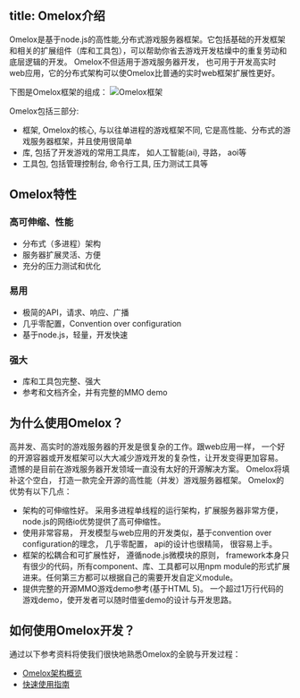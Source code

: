 title: Omelox介绍 
---

Omelox是基于node.js的高性能,分布式游戏服务器框架。它包括基础的开发框架和相关的扩展组件（库和工具包），可以帮助你省去游戏开发枯燥中的重复劳动和底层逻辑的开发。
Omelox不但适用于游戏服务器开发， 也可用于开发高实时web应用，它的分布式架构可以使Omelox比普通的实时web框架扩展性更好。

下图是Omelox框架的组成：
![Omelox框架](http://omelox.netease.com/resource/documentImage/omeloxFramework.png)

Omelox包括三部分:
* 框架, Omelox的核心, 与以往单进程的游戏框架不同, 它是高性能、分布式的游戏服务器框架，并且使用很简单
* 库, 包括了开发游戏的常用工具库， 如人工智能(ai), 寻路， aoi等 
* 工具包, 包括管理控制台, 命令行工具, 压力测试工具等

## Omelox特性
### 高可伸缩、性能
* 分布式（多进程）架构
* 服务器扩展灵活、方便
* 充分的压力测试和优化

### 易用
* 极简的API，请求、响应、广播 
* 几乎零配置，Convention over configuration
* 基于node.js，轻量，开发快速

### 强大
* 库和工具包完整、强大
* 参考和文档齐全，并有完整的MMO demo

## 为什么使用Omelox？
高并发、高实时的游戏服务器的开发是很复杂的工作。跟web应用一样， 一个好的开源容器或开发框架可以大大减少游戏开发的复杂性，让开发变得更加容易。  
遗憾的是目前在游戏服务器开发领域一直没有太好的开源解决方案。
Omelox将填补这个空白， 打造一款完全开源的高性能（并发）游戏服务器框架。 Omelox的优势有以下几点：
* 架构的可伸缩性好。 采用多进程单线程的运行架构，扩展服务器非常方便， node.js的网络io优势提供了高可伸缩性。
* 使用非常容易， 开发模型与web应用的开发类似，基于convention over configuration的理念， 几乎零配置， api的设计也很精简， 很容易上手。
* 框架的松耦合和可扩展性好， 遵循node.js微模块的原则， framework本身只有很少的代码，所有component、库、工具都可以用npm module的形式扩展进来。任何第三方都可以根据自己的需要开发自定义module。
* 提供完整的开源MMO游戏demo参考(基于HTML 5)。 一个超过1万行代码的游戏demo，使开发者可以随时借鉴demo的设计与开发思路。

## 如何使用Omelox开发？
通过以下参考资料将使我们很快地熟悉Omelox的全貌与开发过程：
* [Omelox架构概览](frameworkIntro.html)  
* [快速使用指南](quickstart.html)
